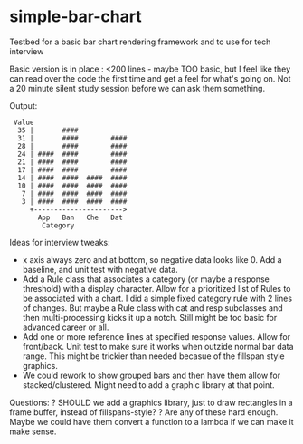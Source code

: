 # simple-bar-chart
Testbed for a basic bar chart rendering framework and to use for tech interview

Basic version is in place : <200 lines - maybe TOO basic, but I feel like they can read over the code the first time and get a feel for what's going on.  Not a 20 minute silent study session before we can ask them something.

Output:
```
 Value
  35 |       ####            
  31 |       ####        ####
  28 |       ####        ####
  24 | ####  ####        ####
  21 | ####  ####        ####
  17 | ####  ####        ####
  14 | ####  ####  ####  ####
  10 | ####  ####  ####  ####
   7 | ####  ####  ####  ####
   3 | ####  ####  ####  ####
     +---------------------->
       App   Ban   Che   Dat 
        Category
```
Ideas for interview tweaks:
- x axis always zero and at bottom, so negative data looks like 0.  Add a baseline, and unit test with negative data.
- Add a Rule class that associates a category (or maybe a response threshold) with a display character.  Allow for a prioritized list of Rules to be associated with a chart.  I did a simple fixed category rule with 2 lines of changes.  But maybe a Rule class with cat and resp subclasses and then multi-processing kicks it up a notch.  Still might be too basic for advanced career or all.
- Add one or more reference lines at specified response values.  Allow for front/back.  Unit test to make sure it works when outzide normal bar data range.  This might be trickier than needed becasue of the fillspan style graphics.
- We could rework to show grouped bars and then have them allow for stacked/clustered.  Might need to add a graphic library at that point.

Questions: 
 ? SHOULD we add a graphics library, just to draw rectangles in a frame buffer, instead of fillspans-style?
 ? Are any of these hard enough.  Maybe we could have them convert a function to a lambda if we can make it make sense.  
